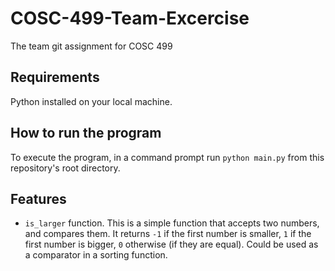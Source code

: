 # COSC-499-Team-Excercise
The team git assignment for COSC 499

## Requirements
Python installed on your local machine.

## How to run the program
To execute the program, in a command prompt run `python main.py` from this repository's root directory.

## Features
* `is_larger` function. This is a simple function that accepts two numbers, and compares them. It returns `-1` if the first number is smaller, `1` if the first number is bigger, `0` otherwise (if they are equal). Could be used as a comparator in a sorting function.
